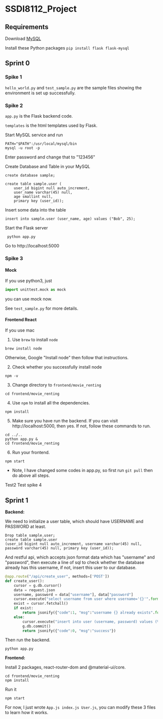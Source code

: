 # SSDI8112_Project

## Requirements
Download [MySQL](https://dev.mysql.com/downloads/mysql/)

Install these Python packages
`pip install flask flask-mysql`



## Sprint 0 
### Spike 1
`hello_world.py` and `test_sample.py` are the sample files showing the environment is set up successfully. 

### Spike 2
`app.py` is the Flask backend code.

`templates` is the html templates used by Flask.

 Start MySQL service and run
 ```shell script
PATH="$PATH":/usr/local/mysql/bin
mysql -u root -p 
```

Enter password and change that to "123456"

 Create Database and Table in your MySQL
 ```mysql
create database sample;

create table sample.user (
     user_id bigint null auto_increment,
     user_name varchar(45) null,
     age smallint null,
     primary key (user_id));
```

Insert some data into the table
```mysql
insert into sample.user (user_name, age) values ("Bob", 25);
```

Start the Flask server
```shell script
 python app.py
```

Go to http://localhost:5000

### Spike 3
#### Mock
If you use python3, just
```python
import unittest.mock as mock
```
you can use mock now.

See `test_sample.py` for more details.

#### Frontend React
If you use mac

1. Use `brew` to install `node`
```shell script
brew install node
``` 

Otherwise, Google "Install node" then follow that instructions.

2. Check whether you successfully install node
```shell script
npm -v
```

3. Change directory to `frontend/movie_renting`
```shell script
cd frontend/movie_renting
```

4. Use `npm` to install all the dependencies.
```shell script
npm install
```
5. Make sure you have run the backend. If you can visit http://localhost:5000, then yes. 
If not, follow these commands to run.
```shell script
cd ../..
python app.py &
cd frontend/movie_renting
```

6. Run your frontend.
```shell script
npm start
```

* Note, I have changed some codes in app.py, so first run `git pull` then do above all steps.

Test2
Test spike 4
## Sprint 1

**Backend:**

We need to initialize a user table, which should have USERNAME and PASSWORD at least.

```mysql
Drop table sample.user;
create table sample.user
(user_id bigint null auto_increment, username varchar(45) null, password varchar(45) null, primary key (user_id));
```

And restful api, which accepts json format data which has "username" and "password", 
then execute a line of sql to check whether the database already has this username, if not, insert this user to our database.
```python
@app.route("/api/create_user", methods=['POST'])
def create_user():
    cursor = g.db.cursor()
    data = request.json
    username, password = data["username"], data["password"]
    cursor.execute("select username from user where username='{}'".format(username))
    exist = cursor.fetchall()
    if exist:
        return jsonify({"code":1, "msg":"username {} already exists".format(username)})
    else:
        cursor.execute("insert into user (username, password) values (%s, %s)", [username, password])
        g.db.commit()
        return jsonify({"code":0, "msg":"success"})
```

Then run the backend.

```shell script
python app.py
```

**Frontend:**

Install 2 packages, react-router-dom and @material-ui/core.
```shell script
cd frontend/movie_renting
npm install
```

Run it

```shell script
npm start
```

For now, I just wrote `App.js index.js User.js`, you can modify these 3 files to learn how it works.